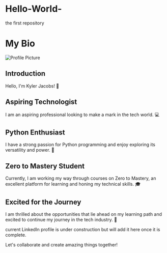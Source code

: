 # Hello-World-
the first repository
# My Bio

![Profile Picture](your_profile_picture.jpg)

## Introduction

Hello, I'm Kyler Jacobs! 👋

## Aspiring Technologist

I am an aspiring professional looking to make a mark in the tech world. 💻

## Python Enthusiast

I have a strong passion for Python programming and enjoy exploring its versatility and power. 🐍

## Zero to Mastery Student

Currently, I am working my way through courses on Zero to Mastery, an excellent platform for learning and honing my technical skills. 🎓

## Excited for the Journey

I am thrilled about the opportunities that lie ahead on my learning path and excited to continue my journey in the tech industry. 🚀

current LinkedIn profile is under construction but will add it here once it is complete. 

Let's collaborate and create amazing things together!
